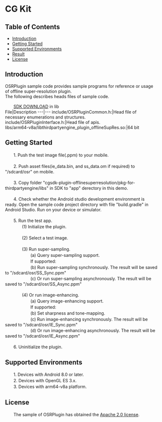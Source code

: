 # CG Kit

## Table of Contents
 * [Introduction](#introduction)
 * [Getting Started](#getting-started)
 * [Supported Environments](#supported-environments)
 * [Result](#result)
 * [License](#license)
## Introduction
OSRPlugin sample code provides sample programs for reference or usage of offline super-resolution plugin.<br>
The following describes heads files of sample code.
    
　　[SDK DOWNLOAD](https://developer.huawei.com/consumer/en/doc/development/HMSCore-Library-V5/sdk-download-0000001050441521-V5) in lib<br>
 File|Description
 ---|---
   include/OSRPluginCommon.h:|Head file of necessary enumerations and structures.<br>
   include/OSRPluginInterface.h:|Head file of apis.<br>
   libs/arm64-v8a/libthirdpartyengine_plugin_offlineSupRes.so:|64 bit

## Getting Started
　　1. Push the test image file(.ppm) to your mobile.<br><br>
　　2. Push asset files(ie_data.bin, and ss_data.om if required) to "/sdcard/osr" on mobile.<br><br>
　　3. Copy folder "cgsdk-plugin-offlinesuperresolution/pkg-for-thirdpartyengine/libs" in SDK to "app" derectory in this demo.<br><br>
　　4. Check whether the Android studio development environment is ready. Open the sample code project directory with file "build.gradle" in Android Studio. Run on your device or simulator.<br><br>
　　5. Run the test app.<br>
　　　　(1) Initialize the plugin.<br><br>
　　　　(2) Select a test image.<br><br>
　　　　(3) Run super-sampling.<br>
　　　　　　(a) Query super-sampling support.<br>
　　　　　　If supported:<br>
　　　　　　(b) Run super-sampling synchronously. The result will be saved to "/sdcard/osr/SS_Sync.ppm"<br>
　　　　　　(c) Or run super-sampling asynchronously. The result will be saved to "/sdcard/osr/SS_Async.ppm"<br><br>
　　　　(4) Or run image-enhancing.<br>
　　　　　　(a) Query image-enhancing support.<br>
　　　　　　If supported:<br>
　　　　　　(b) Set sharpness and tone-mapping.<br>
　　　　　　(c) Run image-enhancing synchronously. The result will be saved to "/sdcard/osr/IE_Sync.ppm"<br>
　　　　　　(d) Or run image-enhancing asynchronously. The result will be saved to "/sdcard/osr/IE_Async.ppm"<br><br>
　　6. Uninitialize the plugin.<br>

## Supported Environments
　　1. Devices with Android 8.0 or later.<br>
　　2. Devices with OpenGL ES 3.x.<br>
　　3. Devices with arm64-v8a platform.<br>

## License
　　The sample of OSRPlugin has obtained the [Apache 2.0 license](http://www.apache.org/licenses/LICENSE-2.0).
